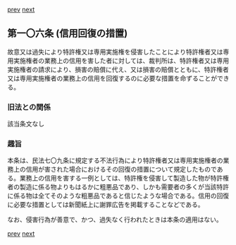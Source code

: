 [prev](/specific/markdowns/特許法/154_Mp-Ch_4-Se_2-At_105_7.md)
[next](/specific/markdowns/特許法/156_Mp-Ch_4-Se_3-At_107.md)
## 第一〇六条 (信用回復の措置)
故意又は過失により特許権又は専用実施権を侵害したことにより特許権者又は専用実施権者の業務上の信用を害した者に対しては、裁判所は、特許権者又は専用実施権者の請求により、損害の賠償に代え、又は損害の賠償とともに、特許権者又は専用実施権者の業務上の信用を回復するのに必要な措置を命ずることができる。


### 旧法との関係
該当条文なし

### 趣旨
本条は、民法七〇九条に規定する不法行為により特許権者又は専用実施権者の業務上の信用が害された場合におけるその回復の措置について規定したものである。業務上の信用を害する一例としては、特許権を侵害して製造した物が特許権者の製造に係る物よりもはるかに粗悪品であり、しかも需要者の多くが当該特許に係る物は全てそのような粗悪品であると信じたような場合である。信用の回復に必要な措置としては新聞紙上に謝罪広告を掲載することなどである。

なお、侵害行為が善意で、かつ、過失なく行われたときは本条の適用はない。


[prev](/specific/markdowns/特許法/154_Mp-Ch_4-Se_2-At_105_7.md)
[next](/specific/markdowns/特許法/156_Mp-Ch_4-Se_3-At_107.md)